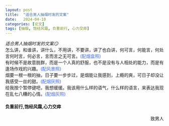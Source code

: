 ```yaml
---
layout: post
title:  "适合男人抽烟时发的文案"
date:   2024-04-10
categories: [论文]
tags: [抽烟, 饱经风霜, 负重前行, 心力交瘁]  
---
```


*适合男人抽烟时发的文案😏*  
怎么讲，和谁讲，讲什么，不用讲，不要讲，讲了也白讲，何可言，何能言，何处言何时言，何必言，言而言之无可言。<font color="#4169e1">(配烟盒照)</font>   
有时候不是故意脱群，而是一个人真的舒服，也不是没有与人相处的能力，而是有逢场作戏的兴趣。<font color="#4169e1">(配风景照)</font>     
烟要一根一根的抽，日子要一步步过，是烟能让我感到，上瘾的爽，可日子却没让我感受一丝的甜。<font color="#4169e1">(配烟灰照)</font>     
给我按个暂停键吧，我想缓缓。我该用什么样的语气，什么样的语言，来表达我现在乱七八糟的心情。<font color="#4169e1">(配烟灰照)</font>    
#### 负重前行,饱经风霜,心力交瘁
<p  align="right">致男人</p>



